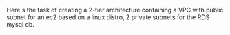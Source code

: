 Here's the task of creating a 2-tier architecture containing a VPC with public subnet for an ec2 based on a linux distro, 2 private subnets for the RDS mysql db. 
